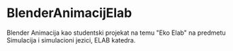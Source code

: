 # BlenderAnimacijElab
Blender Animacija kao studentski projekat na temu "Eko Elab" na predmetu Simulacija i simulacioni jezici, ELAB katedra.
